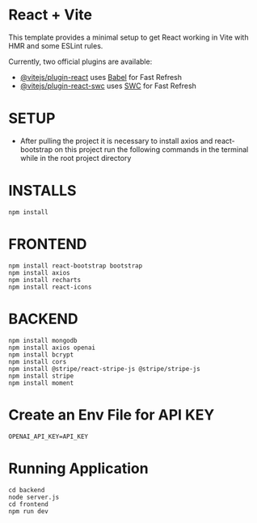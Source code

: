 # React + Vite

This template provides a minimal setup to get React working in Vite with HMR and some ESLint rules.

Currently, two official plugins are available:

- [@vitejs/plugin-react](https://github.com/vitejs/vite-plugin-react/blob/main/packages/plugin-react/README.md) uses [Babel](https://babeljs.io/) for Fast Refresh
- [@vitejs/plugin-react-swc](https://github.com/vitejs/vite-plugin-react-swc) uses [SWC](https://swc.rs/) for Fast Refresh

# SETUP
- After pulling the project it is necessary to install axios and react-bootstrap on this project run the following commands in the terminal while in the root project directory 

# INSTALLS
    npm install

# FRONTEND
    npm install react-bootstrap bootstrap
    npm install axios
    npm install recharts
    npm install react-icons


# BACKEND
    npm install mongodb
    npm install axios openai
    npm install bcrypt
    npm install cors
    npm install @stripe/react-stripe-js @stripe/stripe-js
    npm install stripe
    npm install moment
    

# Create an Env File for API KEY
    OPENAI_API_KEY=API_KEY

# Running Application 
    cd backend
    node server.js
    cd frontend 
    npm run dev 